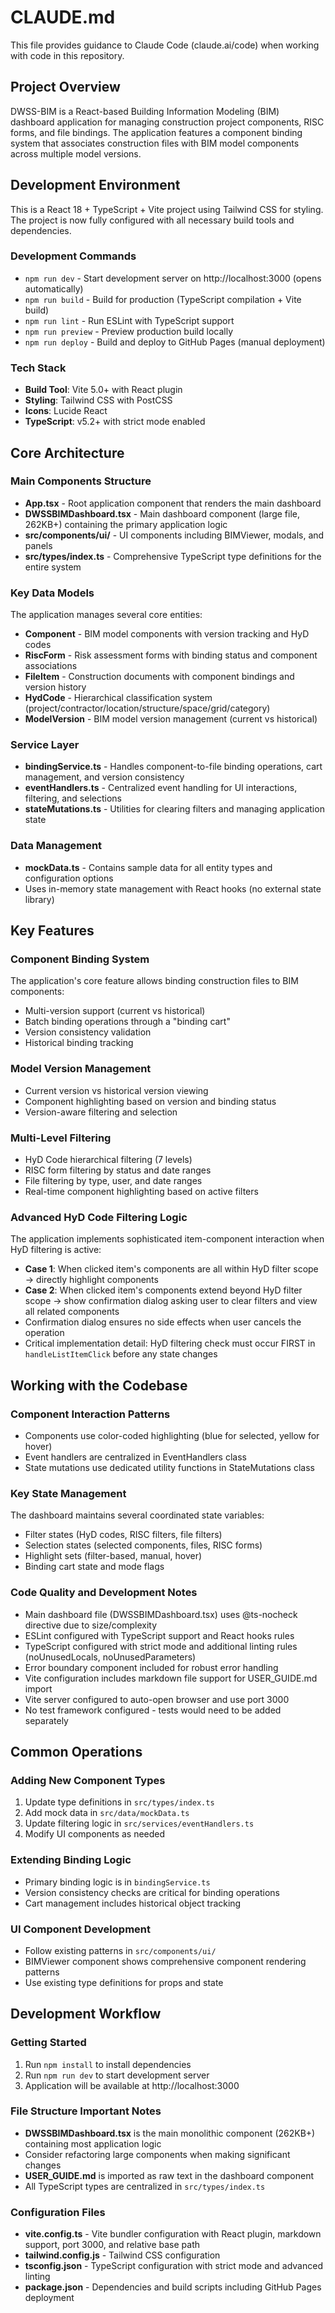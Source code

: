 # CLAUDE.md

This file provides guidance to Claude Code (claude.ai/code) when working with code in this repository.

## Project Overview

DWSS-BIM is a React-based Building Information Modeling (BIM) dashboard application for managing construction project components, RISC forms, and file bindings. The application features a component binding system that associates construction files with BIM model components across multiple model versions.

## Development Environment

This is a React 18 + TypeScript + Vite project using Tailwind CSS for styling. The project is now fully configured with all necessary build tools and dependencies.

### Development Commands
- `npm run dev` - Start development server on http://localhost:3000 (opens automatically)
- `npm run build` - Build for production (TypeScript compilation + Vite build)
- `npm run lint` - Run ESLint with TypeScript support
- `npm run preview` - Preview production build locally
- `npm run deploy` - Build and deploy to GitHub Pages (manual deployment)

### Tech Stack
- **Build Tool**: Vite 5.0+ with React plugin
- **Styling**: Tailwind CSS with PostCSS
- **Icons**: Lucide React
- **TypeScript**: v5.2+ with strict mode enabled

## Core Architecture

### Main Components Structure
- **App.tsx** - Root application component that renders the main dashboard
- **DWSSBIMDashboard.tsx** - Main dashboard component (large file, 262KB+) containing the primary application logic
- **src/components/ui/** - UI components including BIMViewer, modals, and panels
- **src/types/index.ts** - Comprehensive TypeScript type definitions for the entire system

### Key Data Models
The application manages several core entities:
- **Component** - BIM model components with version tracking and HyD codes
- **RiscForm** - Risk assessment forms with binding status and component associations  
- **FileItem** - Construction documents with component bindings and version history
- **HydCode** - Hierarchical classification system (project/contractor/location/structure/space/grid/category)
- **ModelVersion** - BIM model version management (current vs historical)

### Service Layer
- **bindingService.ts** - Handles component-to-file binding operations, cart management, and version consistency
- **eventHandlers.ts** - Centralized event handling for UI interactions, filtering, and selections
- **stateMutations.ts** - Utilities for clearing filters and managing application state

### Data Management
- **mockData.ts** - Contains sample data for all entity types and configuration options
- Uses in-memory state management with React hooks (no external state library)

## Key Features

### Component Binding System
The application's core feature allows binding construction files to BIM components:
- Multi-version support (current vs historical)
- Batch binding operations through a "binding cart"
- Version consistency validation
- Historical binding tracking

### Model Version Management
- Current version vs historical version viewing
- Component highlighting based on version and binding status
- Version-aware filtering and selection

### Multi-Level Filtering
- HyD Code hierarchical filtering (7 levels)
- RISC form filtering by status and date ranges
- File filtering by type, user, and date ranges
- Real-time component highlighting based on active filters

### Advanced HyD Code Filtering Logic
The application implements sophisticated item-component interaction when HyD filtering is active:
- **Case 1**: When clicked item's components are all within HyD filter scope → directly highlight components
- **Case 2**: When clicked item's components extend beyond HyD filter scope → show confirmation dialog asking user to clear filters and view all related components
- Confirmation dialog ensures no side effects when user cancels the operation
- Critical implementation detail: HyD filtering check must occur FIRST in `handleListItemClick` before any state changes

## Working with the Codebase

### Component Interaction Patterns
- Components use color-coded highlighting (blue for selected, yellow for hover)
- Event handlers are centralized in EventHandlers class
- State mutations use dedicated utility functions in StateMutations class

### Key State Management
The dashboard maintains several coordinated state variables:
- Filter states (HyD codes, RISC filters, file filters)
- Selection states (selected components, files, RISC forms)
- Highlight sets (filter-based, manual, hover)
- Binding cart state and mode flags

### Code Quality and Development Notes
- Main dashboard file (DWSSBIMDashboard.tsx) uses @ts-nocheck directive due to size/complexity
- ESLint configured with TypeScript support and React hooks rules
- TypeScript configured with strict mode and additional linting rules (noUnusedLocals, noUnusedParameters)
- Error boundary component included for robust error handling
- Vite configuration includes markdown file support for USER_GUIDE.md import
- Vite server configured to auto-open browser and use port 3000
- No test framework configured - tests would need to be added separately

## Common Operations

### Adding New Component Types
1. Update type definitions in `src/types/index.ts`
2. Add mock data in `src/data/mockData.ts`
3. Update filtering logic in `src/services/eventHandlers.ts`
4. Modify UI components as needed

### Extending Binding Logic
- Primary binding logic is in `bindingService.ts`
- Version consistency checks are critical for binding operations
- Cart management includes historical object tracking

### UI Component Development
- Follow existing patterns in `src/components/ui/`
- BIMViewer component shows comprehensive component rendering patterns
- Use existing type definitions for props and state

## Development Workflow

### Getting Started
1. Run `npm install` to install dependencies
2. Run `npm run dev` to start development server
3. Application will be available at http://localhost:3000

### File Structure Important Notes
- **DWSSBIMDashboard.tsx** is the main monolithic component (262KB+) containing most application logic
- Consider refactoring large components when making significant changes
- **USER_GUIDE.md** is imported as raw text in the dashboard component
- All TypeScript types are centralized in `src/types/index.ts`

### Configuration Files
- **vite.config.ts** - Vite bundler configuration with React plugin, markdown support, port 3000, and relative base path
- **tailwind.config.js** - Tailwind CSS configuration
- **tsconfig.json** - TypeScript configuration with strict mode and advanced linting
- **package.json** - Dependencies and build scripts including GitHub Pages deployment